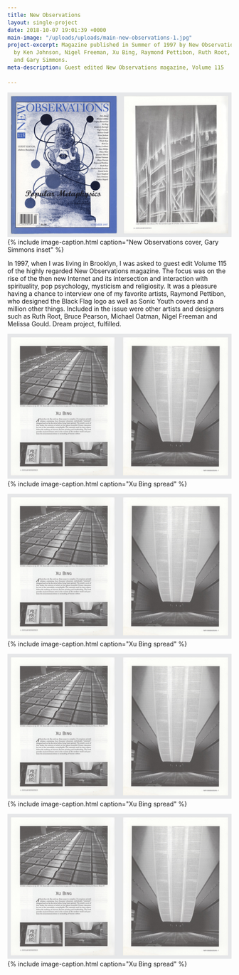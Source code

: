 ```yaml
---
title: New Observations
layout: single-project
date: 2018-10-07 19:01:39 +0000
main-image: "/uploads/uploads/main-new-observations-1.jpg"
project-excerpt: Magazine published in Summer of 1997 by New Observations. With work
  by Ken Johnson, Nigel Freeman, Xu Bing, Raymond Pettibon, Ruth Root, Lukasz Skapcski
  and Gary Simmons.
meta-description: Guest edited New Observations magazine, Volume 115

---
```

![](/uploads/uploads/main-new-observations-1.jpg){% include image-caption.html caption="New Observations cover, Gary Simmons inset" %}

In 1997, when I was living in Brooklyn, I was asked to guest edit Volume 115 of the highly regarded New Observations magazine. The focus was on the rise of the then new Internet and its intersection and interaction with spirituality, pop psychology, mysticism and religiosity. It was a pleasure having a chance to interview one of my favorite artists, Raymond Pettibon, who designed the Black Flag logo as well as Sonic Youth covers and a million other things. Included in the issue were other artists and designers such as Ruth Root, Bruce Pearson, Michael Oatman, Nigel Freeman and Melissa Gould. Dream project, fulfilled.

<section class="project-column-one" markdown="1">

![](/uploads/uploads/main-new-observations-inside-1.jpg){% include image-caption.html caption="Xu Bing spread" %}

</section>

<section class="project-column-two" markdown="1">

![](/uploads/uploads/main-new-observations-inside-1.jpg){% include image-caption.html caption="Xu Bing spread" %}

</section>

<section class="project-column-one" markdown="1">

![](/uploads/uploads/main-new-observations-inside-1.jpg){% include image-caption.html caption="Xu Bing spread" %}

</section>

<section class="project-column-two" markdown="1">

![](/uploads/uploads/main-new-observations-inside-1.jpg){% include image-caption.html caption="Xu Bing spread" %}

</section>